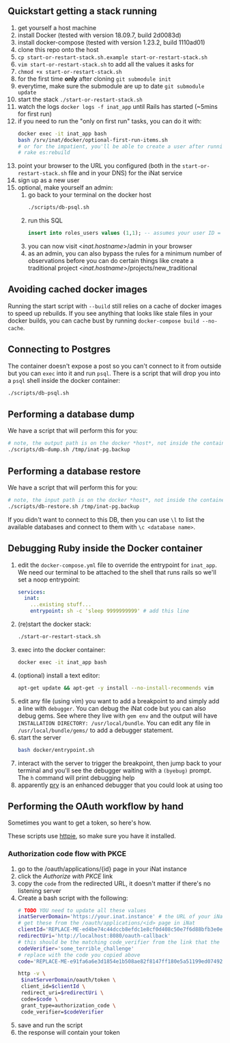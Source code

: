 ## Quickstart getting a stack running
  1. get yourself a host machine
  1. install Docker (tested with version 18.09.7, build 2d0083d)
  1. install docker-compose (tested with version 1.23.2, build 1110ad01)
  1. clone this repo onto the host
  1. `cp start-or-restart-stack.sh.example start-or-restart-stack.sh`
  1. `vim start-or-restart-stack.sh` to add all the values it asks for
  1. `chmod +x start-or-restart-stack.sh`
  1. for the first time **only** after cloning `git submodule init`
  1. everytime, make sure the submodule are up to date `git submodule update`
  1. start the stack `./start-or-restart-stack.sh`
  1. watch the logs `docker logs -f inat_app` until Rails has started (~5mins
     for first run)
  1. if you need to run the "only on first run" tasks, you can do it with:
      ```bash
      docker exec -it inat_app bash
      bash /srv/inat/docker/optional-first-run-items.sh
      # or for the impatient, you'll be able to create a user after running
      # rake es:rebuild
      ```
  1. point your browser to the URL you configured (both in the
     `start-or-restart-stack.sh` file and in your DNS) for the iNat service
  1. sign up as a new user
  1. optional, make yourself an admin:
        1. go back to your terminal on the docker host
              ```bash
              ./scripts/db-psql.sh
              ```
        1. run this SQL
              ```sql
              insert into roles_users values (1,1); -- assumes your user ID = 1
              ```
        1. you can now visit <*inat.hostname*>/admin in your browser
        1. as an admin, you can also bypass the rules for a minimum number of
             observations before you can do certain things like create a traditional
             project <*inat.hostname*>/projects/new_traditional

## Avoiding cached docker images
Running the start script with `--build` still relies on a cache of docker images
to speed up rebuilds. If you see anything that looks like stale files in your
docker builds, you can cache bust by running `docker-compose build --no-cache`.

## Connecting to Postgres
The container doesn't expose a post so you can't connect to it from outside but
you can `exec` into it and run `psql`. There is a script that will drop you
into a `psql` shell inside the docker container:

```bash
./scripts/db-psql.sh
```

## Performing a database dump
We have a script that will perform this for you:
```bash
# note, the output path is on the docker *host*, not inside the container
./scripts/db-dump.sh /tmp/inat-pg.backup
```

## Performing a database restore
We have a script that will perform this for you:
```bash
# note, the input path is on the docker *host*, not inside the container
./scripts/db-restore.sh /tmp/inat-pg.backup
```

If you didn't want to connect to this DB, then you can use `\l` to list
the available databases and connect to them with `\c <database name>`.

## Debugging Ruby inside the Docker container

  1. edit the `docker-compose.yml` file to override the entrypoint for
     `inat_app`. We need our terminal to be attached to the shell that runs
     rails so we'll set a noop entrypoint:
      ```yml
      services:
        inat:
          ...existing stuff...
          entrypoint: sh -c 'sleep 9999999999' # add this line
      ```
  1. (re)start the docker stack:
      ```bash
      ./start-or-restart-stack.sh
      ```
  1. exec into the docker container:
      ```bash
      docker exec -it inat_app bash
      ```
  1. (optional) install a text editor:
      ```bash
      apt-get update && apt-get -y install --no-install-recommends vim
      ```
  1. edit any file (using vim) you want to add a breakpoint to and simply add a
     line with `debugger`. You can debug the iNat code but you can also debug
     gems. See where they live with `gem env` and the output will have
     `INSTALLATION DIRECTORY: /usr/local/bundle`. You can edit any file in
     `/usr/local/bundle/gems/` to add a debugger statement.
  1. start the server
      ```bash
      bash docker/entrypoint.sh
      ```
  1. interact with the server to trigger the breakpoint, then jump back to your
     terminal and you'll see the debugger waiting with a `(byebug)` prompt. The
     `h` command will print debugging help
  1. apparently [pry](http://pryrepl.org/) is an enhanced debugger that you
     could look at using too

## Performing the OAuth workflow by hand
Sometimes you want to get a token, so here's how.

These scripts use [httpie](https://httpie.org/), so make sure you have it
installed.

### Authorization code flow with PKCE

  1. go to the /oauth/applications/{id} page in your iNat instance
  1. click the *Authorize with PKCE* link
  1. copy the `code` from the redirected URL, it doesn't matter if there's no
     listening server
  1.  Create a bash script with the following:
      ```bash
      # TODO YOU need to update all these values
      inatServerDomain='https://your.inat.instance' # the URL of your iNat instance (use HTTPS if needed)
      # get these from the /oauth/applications/<id> page in iNat
      clientId='REPLACE-ME-ed4be74c44dccb8efdc1e8cf0d408c50e7f6d88bfb3e0e3839825'
      redirectUri='http://localhost:8080/oauth-callback'
      # this should be the matching code_verifier from the link that the UI generates
      codeVerifier='some_terrible_challenge'
      # replace with the code you copied above
      code='REPLACE-ME-e91fa6a6e3d1854e1b508ae82f8147ff180e5a51199ed074920a6'

      http -v \
       $inatServerDomain/oauth/token \
       client_id=$clientId \
       redirect_uri=$redirectUri \
       code=$code \
       grant_type=authorization_code \
       code_verifier=$codeVerifier
      ```
  1. save and run the script
  1. the response will contain your token
